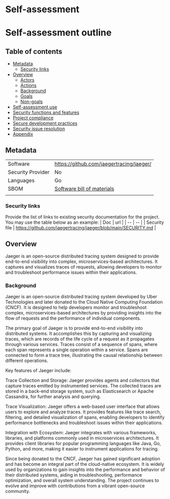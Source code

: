 # Self-assessment

# Self-assessment outline

## Table of contents

* [Metadata](#metadata)
  * [Security links](#security-links)
* [Overview](#overview)
  * [Actors](#actors)
  * [Actions](#actions)
  * [Background](#background)
  * [Goals](#goals)
  * [Non-goals](#non-goals)
* [Self-assessment use](#self-assessment-use)
* [Security functions and features](#security-functions-and-features)
* [Project compliance](#project-compliance)
* [Secure development practices](#secure-development-practices)
* [Security issue resolution](#security-issue-resolution)
* [Appendix](#appendix)

## Metadata

|   |  |
| -- | -- |
| Software | https://github.com/jaegertracing/jaeger/  |
| Security Provider | No  |
| Languages | Go |
| SBOM | [Software bill of materials](https://github.com/jaegertracing/jaeger/releases/latest/download/jaeger-SBOM.spdx.json) |
| | |

### Security links

Provide the list of links to existing security documentation for the project. You may
use the table below as an example:
| Doc | url |
| -- | -- |
| Security file | https://github.com/jaegertracing/jaeger/blob/main/SECURITY.md |

## Overview

Jaeger is an open-source distributed tracing system designed to provide end-to-end visibility into complex, microservices-based architectures. It captures and visualizes traces of requests, allowing developers to monitor and troubleshoot performance issues within their applications.

### Background

Jaeger is an open-source distributed tracing system developed by Uber Technologies and later donated to the Cloud Native Computing Foundation (CNCF). It is designed to help developers monitor and troubleshoot complex, microservices-based architectures by providing insights into the flow of requests and the performance of individual components.

The primary goal of Jaeger is to provide end-to-end visibility into distributed systems. It accomplishes this by capturing and visualizing traces, which are records of the life cycle of a request as it propagates through various services. Traces consist of a sequence of spans, where each span represents a single operation within a service. Spans are connected to form a trace tree, illustrating the causal relationship between different operations.

Key features of Jaeger include:

Trace Collection and Storage: Jaeger provides agents and collectors that capture traces emitted by instrumented services. The collected traces are stored in a back-end storage system, such as Elasticsearch or Apache Cassandra, for further analysis and querying.

Trace Visualization: Jaeger offers a web-based user interface that allows users to explore and analyze traces. It provides features like trace search, filtering, and detailed visualization of spans, enabling developers to identify performance bottlenecks and troubleshoot issues within their applications.

Integration with Ecosystem: Jaeger integrates with various frameworks, libraries, and platforms commonly used in microservices architectures. It provides client libraries for popular programming languages like Java, Go, Python, and more, making it easier to instrument applications for tracing.

Since being donated to the CNCF, Jaeger has gained significant adoption and has become an integral part of the cloud-native ecosystem. It is widely used by organizations to gain insights into the performance and behavior of their distributed systems, aiding in troubleshooting, performance optimization, and overall system understanding. The project continues to evolve and improve with contributions from a vibrant open-source community.